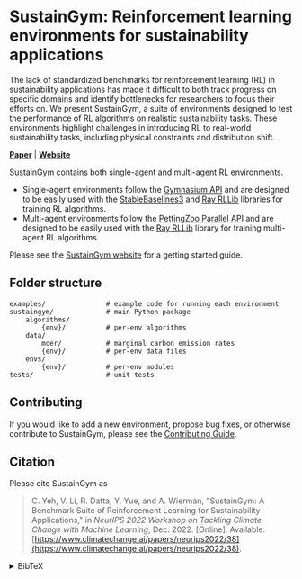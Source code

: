 # SustainGym: Reinforcement learning environments for sustainability applications

The lack of standardized benchmarks for reinforcement learning (RL) in sustainability applications has made it difficult to both track progress on specific domains and identify bottlenecks for researchers to focus their efforts on. We present SustainGym, a suite of environments designed to test the performance of RL algorithms on realistic sustainability tasks. These environments highlight challenges in introducing RL to real-world sustainability tasks, including physical constraints and distribution shift.

[**Paper**](https://s3.us-east-1.amazonaws.com/climate-change-ai/papers/neurips2022/38/paper.pdf)
| [**Website**](https://chrisyeh96.github.io/sustaingym/)

SustainGym contains both single-agent and multi-agent RL environments.
- Single-agent environments follow the [Gymnasium API](https://gymnasium.farama.org/) and are designed to be easily used with the [StableBaselines3](https://stable-baselines3.readthedocs.io/) and [Ray RLLib](https://docs.ray.io/en/latest/rllib/) libraries for training RL algorithms.
- Multi-agent environments follow the [PettingZoo Parallel API](https://pettingzoo.farama.org/api/parallel/) and are designed to be easily used with the [Ray RLLib](https://docs.ray.io/en/latest/rllib/) library for training multi-agent RL algorithms.

Please see the [SustainGym website](https://chrisyeh96.github.io/sustaingym/) for a getting started guide.


## Folder structure

```
examples/               # example code for running each environment
sustaingym/             # main Python package
    algorithms/
        {env}/          # per-env algorithms
    data/
        moer/           # marginal carbon emission rates
        {env}/          # per-env data files
    envs/
        {env}/          # per-env modules
tests/                  # unit tests
```

## Contributing

If you would like to add a new environment, propose bug fixes, or otherwise contribute to SustainGym, please see the [Contributing Guide](CONTRIBUTING.md).


## Citation

Please cite SustainGym as

> C. Yeh, V. Li, R. Datta, Y. Yue, and A. Wierman, "SustainGym: A Benchmark Suite of Reinforcement Learning for Sustainability Applications," in _NeurIPS 2022 Workshop on Tackling Climate Change with Machine Learning_, Dec. 2022. [Online]. Available: [https://www.climatechange.ai/papers/neurips2022/38](https://www.climatechange.ai/papers/neurips2022/38).

<details markdown="block">
<summary>BibTeX</summary>

```tex
@inproceedings{yeh2022sustaingym,
    title={SustainGym: A Benchmark Suite of Reinforcement Learning for Sustainability Applications},
    author={Yeh, Christopher and Li, Victor and Datta, Rajeev and Yue, Yisong and Wierman, Adam},
    booktitle={NeurIPS 2022 Workshop on Tackling Climate Change with Machine Learning},
    url={https://www.climatechange.ai/papers/neurips2022/38},
    year={2022},
    month={12}
}
```

</details>